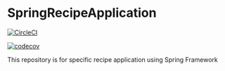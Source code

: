 # SpringRecipeApplication

[![CircleCI](https://circleci.com/gh/springframeworkguru/spring5-recipe-app.svg?style=svg)](https://circleci.com/gh/alexeyltd/SpringRecipeApplication)

[![codecov](https://codecov.io/gh/alexeyltd/SpringRecipeApplication/branch/master/graph/badge.svg)](https://codecov.io/gh/alexeyltd/SpringRecipeApplication)

This repository is for specific recipe application using Spring Framework

